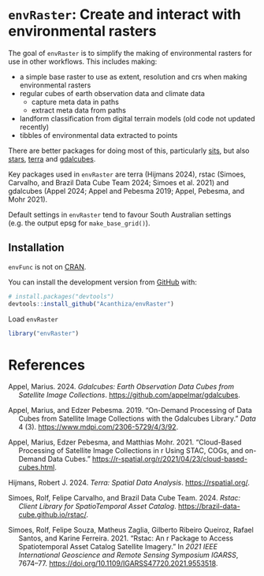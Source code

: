 
<!-- README.md is generated from README.Rmd. Please edit that file -->

# `envRaster`: Create and interact with environmental rasters

<!-- badges: start -->
<!-- badges: end -->

The goal of `envRaster` is to simplify the making of environmental
rasters for use in other workflows. This includes making:

- a simple base raster to use as extent, resolution and crs when making
  environmental rasters
- regular cubes of earth observation data and climate data
  - capture meta data in paths
  - extract meta data from paths
- landform classification from digital terrain models (old code not
  updated recently)
- tibbles of environmental data extracted to points

There are better packages for doing most of this, particularly
[sits](https://cran.r-project.org/web/packages/sits/index.html), but
also [stars](https://cran.r-project.org/web/packages/stars/index.html),
[terra](https://cran.r-project.org/web/packages/terra/index.html) and
[gdalcubes](https://cran.r-project.org/web/packages/gdalcubes/index.html).

Key packages used in `envRaster` are terra (Hijmans 2024), rstac
(Simoes, Carvalho, and Brazil Data Cube Team 2024; Simoes et al. 2021)
and gdalcubes (Appel 2024; Appel and Pebesma 2019; Appel, Pebesma, and
Mohr 2021).

Default settings in `envRaster` tend to favour South Australian settings
(e.g. the output epsg for `make_base_grid()`).

## Installation

`envFunc` is not on [CRAN](https://CRAN.R-project.org).

You can install the development version from
[GitHub](https://github.com/) with:

``` r
# install.packages("devtools")
devtools::install_github("Acanthiza/envRaster")
```

Load `envRaster`

``` r
library("envRaster")
```

# References

<div id="refs" class="references csl-bib-body hanging-indent"
entry-spacing="0">

<div id="ref-R-gdalcubes" class="csl-entry">

Appel, Marius. 2024. *Gdalcubes: Earth Observation Data Cubes from
Satellite Image Collections*. <https://github.com/appelmar/gdalcubes>.

</div>

<div id="ref-gdalcubes2019" class="csl-entry">

Appel, Marius, and Edzer Pebesma. 2019. “On-Demand Processing of Data
Cubes from Satellite Image Collections with the Gdalcubes Library.”
*Data* 4 (3). <https://www.mdpi.com/2306-5729/4/3/92>.

</div>

<div id="ref-gdalcubes2021" class="csl-entry">

Appel, Marius, Edzer Pebesma, and Matthias Mohr. 2021. “Cloud-Based
Processing of Satellite Image Collections in r Using STAC, COGs, and
on-Demand Data Cubes.”
<https://r-spatial.org/r/2021/04/23/cloud-based-cubes.html>.

</div>

<div id="ref-R-terra" class="csl-entry">

Hijmans, Robert J. 2024. *Terra: Spatial Data Analysis*.
<https://rspatial.org/>.

</div>

<div id="ref-R-rstac" class="csl-entry">

Simoes, Rolf, Felipe Carvalho, and Brazil Data Cube Team. 2024. *Rstac:
Client Library for SpatioTemporal Asset Catalog*.
<https://brazil-data-cube.github.io/rstac/>.

</div>

<div id="ref-rstac2021" class="csl-entry">

Simoes, Rolf, Felipe Souza, Matheus Zaglia, Gilberto Ribeiro Queiroz,
Rafael Santos, and Karine Ferreira. 2021. “Rstac: An r Package to Access
Spatiotemporal Asset Catalog Satellite Imagery.” In *2021 IEEE
International Geoscience and Remote Sensing Symposium IGARSS*, 7674–77.
<https://doi.org/10.1109/IGARSS47720.2021.9553518>.

</div>

</div>
